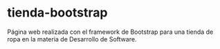 # tienda-bootstrap
Página web realizada con el framework de Bootstrap para una tienda de ropa en la materia de Desarrollo de Software.

